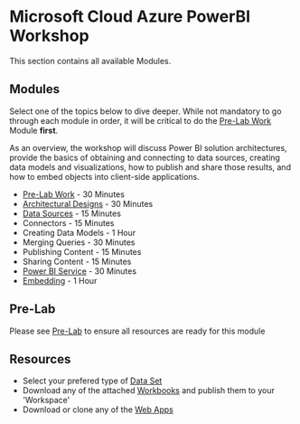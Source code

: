 # Microsoft Cloud Azure PowerBI Workshop 
This section contains all available Modules.

## Modules
Select one of the topics below to dive deeper. While not mandatory to go through each module in order, it will be critical to do the [Pre-Lab Work](https://github.com/hnc198/AzurePowerBI/tree/master/Hands-on%20Modules/1.%20Pre-Lab%20Work) Module **first**.

As an overview, the workshop will discuss Power BI solution architectures, provide the basics of obtaining and connecting to data sources, creating data models and visualizations, how to publish and share those results, and how to embed objects into client-side applications.

-	[Pre-Lab Work](https://github.com/hnc198/AzurePowerBI/tree/master/Hands-on%20Modules/1.%20Pre-Lab%20Work) - 30 Minutes
-	[Architectural Designs](https://github.com/hnc198/AzurePowerBI/tree/master/Hands-on%20Modules/Architectural%20Designs) - 30 Minutes
-	[Data Sources](./Data%20Sources) - 15 Minutes
-	Connectors - 15 Minutes
-	Creating Data Models - 1 Hour
-	Merging Queries - 30 Minutes
-	Publishing Content - 15 Minutes
-	Sharing Content - 15 Minutes
-	[Power BI Service](https://github.com/hnc198/AzurePowerBI/tree/master/Hands-on%20Modules/Power%20BI%20Service) - 30 Minutes
-	[Embedding](https://github.com/hnc198/AzurePowerBI/tree/master/Hands-on%20Modules/Embedding) - 1 Hour

## Pre-Lab
Please see [Pre-Lab](https://github.com/hnc198/AzurePowerBI/tree/master/Hands-on%20Modules/1.%20Pre-Lab%20Work) to ensure all resources are ready for this module

## Resources
- Select your prefered type of [Data Set](https://github.com/hnc198/AzurePowerBI/tree/master/1.%20Data%20Sets)
- Download any of the attached [Workbooks](https://github.com/hnc198/AzurePowerBI/tree/master/2.%20Workbooks) and publish them to your 'Workspace' 
- Download or clone any of the [Web Apps](https://github.com/hnc198/AzurePowerBI/tree/master/3.%20Web%20Apps) 
